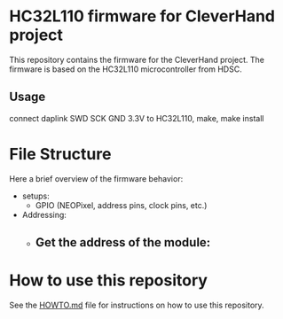 # HC32L110 firmware for CleverHand project

This repository contains the firmware for the CleverHand project. The firmware is based on the HC32L110 microcontroller from HDSC.

## Usage
connect daplink SWD SCK GND 3.3V to HC32L110, make, make install

# File Structure

Here a brief overview of the firmware behavior:

- setups:
  - GPIO (NEOPixel, address pins, clock pins, etc.)
- Addressing:
  - Get the address of the module:
    - 



# How to use this repository

See the [HOWTO.md](HOWTO.md) file for instructions on how to use this repository.
